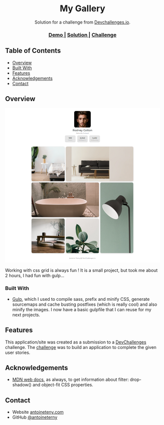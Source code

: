 <!-- Please update value in the {}  -->

<h1 align="center">My Gallery</h1>

<div align="center">
   Solution for a challenge from  <a href="http://devchallenges.io" target="_blank">Devchallenges.io</a>.
</div>

<div align="center">
  <h3>
    <a href="https://devchallenges-my-gallery-dist.vercel.app/">
      Demo
    </a>
    <span> | </span>
    <a href="https://github.com/antoineterny/devchallenges-my-gallery-dist">
      Solution
    </a>
    <span> | </span>
    <a href="https://devchallenges.io/challenges/gcbWLxG6wdennelX7b8I">
      Challenge
    </a>
  </h3>
</div>

<!-- TABLE OF CONTENTS -->

## Table of Contents

- [Overview](#overview)
- [Built With](#built-with)
- [Features](#features)
- [Acknowledgements](#acknowledgements)
- [Contact](#contact)

<!-- OVERVIEW -->

## Overview

[![screenshot](screenshot.png)](https://devchallenges-my-gallery-dist.vercel.app/)

Working with css grid is always fun ! It is a small project, but took me about 2 hours, I had fun with gulp...

### Built With

<!-- This section should list any major frameworks that you built your project using. Here are a few examples.-->

- [Gulp](https://gulpjs.com/), which I used to compile sass, prefix and minify CSS, generate sourcemaps and cache busting postfixes (which is really cool) and also minify the images. I now have a basic gulpfile that I can reuse for my next projects.

## Features

<!-- List the features of your application or follow the template. Don't share the figma file here :) -->

This application/site was created as a submission to a [DevChallenges](https://devchallenges.io/challenges) challenge. The [challenge](https://devchallenges.io/challenges/gcbWLxG6wdennelX7b8I) was to build an application to complete the given user stories.

## Acknowledgements

<!-- This section should list any articles or add-ons/plugins that helps you to complete the project. This is optional but it will help you in the future. For exmpale -->

- [MDN web docs](https://developer.mozilla.org/), as always, to get information about filter: drop-shadow() and object-fit CSS properties.

## Contact

- Website [antoineteny.com](https://{your-web-site-link})
- GitHub [@antoineterny](https://{github.com/your-usermame})

